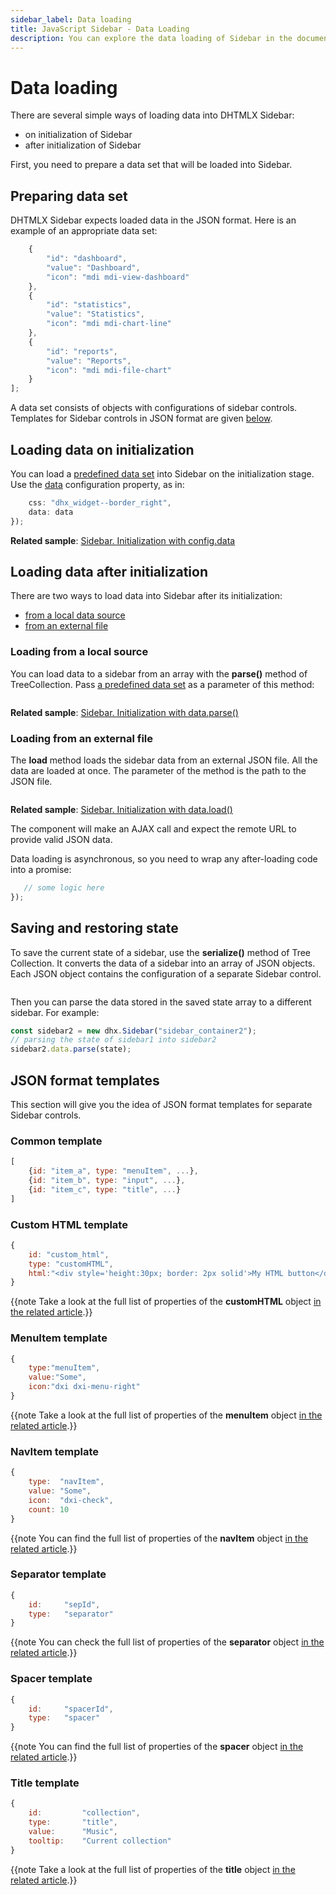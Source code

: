 ```yaml
---
sidebar_label: Data loading
title: JavaScript Sidebar - Data Loading 
description: You can explore the data loading of Sidebar in the documentation of the DHTMLX JavaScript UI library. Browse developer guides and API reference, try out code examples and live demos, and download a free 30-day evaluation version of DHTMLX Suite.
---
```


# Data loading

There are several simple ways of loading data into DHTMLX Sidebar:

- on initialization of Sidebar
- after initialization of Sidebar

First, you need to prepare a data set that will be loaded into Sidebar.

## Preparing data set

DHTMLX Sidebar expects loaded data in the JSON format. Here is an example of an appropriate data set:

```javascript
    {
        "id": "dashboard",
        "value": "Dashboard",
        "icon": "mdi mdi-view-dashboard"
    },
    {
        "id": "statistics",
        "value": "Statistics",
        "icon": "mdi mdi-chart-line"
    },
    {
        "id": "reports",
        "value": "Reports",
        "icon": "mdi mdi-file-chart"
    }
];
```

A data set consists of objects with configurations of sidebar controls. Templates for Sidebar controls in JSON format are given [below](#json-format-templates).

## Loading data on initialization

You can load a [predefined data set](#preparing-data-set) into Sidebar on the initialization stage. Use the [data](sidebar/api/sidebar_data_config.md) configuration property, as in:

```javascript
    css: "dhx_widget--border_right",
    data: data
});
```

**Related sample**: [Sidebar. Initialization with config.data](https://snippet.dhtmlx.com/y8y7iw42)

## Loading data after initialization

There are two ways to load data into Sidebar after its initialization:

- [from a local data source](#loading-from-a-local-source)
- [from an external file](#loading-from-an-external-file)

### Loading from a local source

You can load data to a sidebar from an array with the **parse()** method of TreeCollection. Pass [a predefined data set](#preparing-data-set) as a parameter of this method:

```javascript
```

**Related sample**: [Sidebar. Initialization with data.parse()](https://snippet.dhtmlx.com/x0qpt7pk)

### Loading from an external file

The **load** method loads the sidebar data from an external JSON file. All the data are loaded at once. The parameter of the method is the path to the JSON file.

```javascript
```	

**Related sample**: [Sidebar. Initialization with data.load()](https://snippet.dhtmlx.com/mq4ggjmm)
	
The component will make an AJAX call and expect the remote URL to provide valid JSON data.

Data loading is asynchronous, so you need to wrap any after-loading code into a promise:

```javascript
   // some logic here
});
```

## Saving and restoring state

To save the current state of a sidebar, use the **serialize()** method of Tree Collection. It converts the data of a sidebar into an array of JSON objects. 
Each JSON object contains the configuration of a separate Sidebar control.

```javascript
```

Then you can parse the data stored in the saved state array to a different sidebar. For example:

```javascript
const sidebar2 = new dhx.Sidebar("sidebar_container2");
// parsing the state of sidebar1 into sidebar2
sidebar2.data.parse(state);
```

## JSON format templates

This section will give you the idea of JSON format templates for separate Sidebar controls.

### Common template

```javascript
[
	{id: "item_a", type: "menuItem", ...},
	{id: "item_b", type: "input", ...},
	{id: "item_c", type: "title", ...}
]
```

### Custom HTML template

```javascript
{
	id: "custom_html",
	type: "customHTML",
    html:"<div style='height:30px; border: 2px solid'>My HTML button</div>"
}
```

{{note Take a look at the full list of properties of the **customHTML** object [in the related article](sidebar/api/api_customhtml_properties.md).}}

### MenuItem template

```javascript
{
	type:"menuItem", 
	value:"Some",
    icon:"dxi dxi-menu-right"
}
```

{{note Take a look at the full list of properties of the **menuItem** object [in the related article](sidebar/api/api_menuitem_properties.md).}}

### NavItem template

```javascript
{
    type:  "navItem", 
    value: "Some",
    icon:  "dxi-check",
    count: 10
}
```

{{note You can find the full list of properties of the **navItem** object [in the related article](sidebar/api/api_navitem_properties.md).}}

###  Separator template

```javascript
{
	id:	 	"sepId",		
	type:   "separator"	 	
}
```

{{note You can check the full list of properties of the **separator** object [in the related article](sidebar/api/api_separator_properties.md).}}

### Spacer template

```javascript
{
	id:	 	"spacerId",	  	
	type:   "spacer"		
}
```

{{note You can find the full list of properties of the **spacer** object [in the related article](sidebar/api/api_spacer_properties.md).}}

### Title template

```javascript
{
	id:		 	"collection",		
	type:	   	"title", 				
	value:	  	"Music",				
	tooltip:	"Current collection"	
}
```

{{note Take a look at the full list of properties of the **title** object [in the related article](sidebar/api/api_title_properties.md).}}
